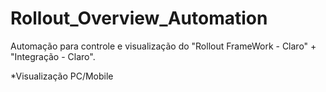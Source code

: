# Rollout_Overview_Automation
Automação para controle e visualização do "Rollout FrameWork - Claro" + "Integração - Claro".

*Visualização PC/Mobile

